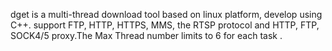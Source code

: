 dget is a multi-thread download tool based on linux platform, develop using C++. support FTP, HTTP, HTTPS, MMS, the RTSP protocol and HTTP, FTP, SOCK4/5 proxy.The Max Thread number limits to 6 for each task .
